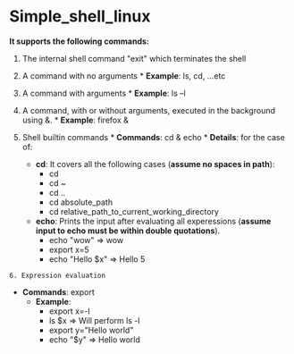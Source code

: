 # Simple_shell_linux
<b>It supports the following commands:</b>

   1. The internal shell command "exit" which terminates the shell

   2. A command with no arguments
     * **Example**: ls, cd, …etc
    
   3. A command with arguments
     * **Example**: ls –l
    
   4. A command, with or without arguments, executed in the background using &.
     * **Example**: firefox &

   5. Shell builtin commands
     * **Commands**: cd & echo
     * **Details**: for the case of:
        * **cd**: It covers all the following cases (**assume no spaces in path**):
            * cd
            * cd ~
            * cd ..
            * cd absolute_path
            * cd relative_path_to_current_working_directory
        * **echo**: Prints the input after evaluating all experessions (**assume input to echo must be within double quotations**).
            * echo "wow" => wow
            * export x=5
            * echo "Hello $x" => Hello 5
            
    6. Expression evaluation
   * **Commands**: export
     * **Example**:
        * export x=-l
        * ls $x => Will perform ls -l
        * export y="Hello world"
        * echo "$y" => Hello world
        
        
